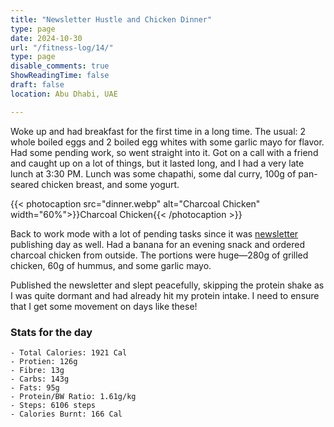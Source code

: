 ```yaml
---
title: "Newsletter Hustle and Chicken Dinner"
type: page
date: 2024-10-30
url: "/fitness-log/14/"
type: page
disable_comments: true
ShowReadingTime: false
draft: false
location: Abu Dhabi, UAE

---
```


Woke up and had breakfast for the first time in a long time. The usual: 2 whole boiled eggs and 2 boiled egg whites with some garlic mayo for flavor. Had some pending work, so went straight into it. Got on a call with a friend and caught up on a lot of things, but it lasted long, and I had a very late lunch at 3:30 PM. Lunch was some chapathi, some dal curry, 100g of pan-seared chicken breast, and some yogurt.

{{< photocaption src="dinner.webp" alt="Charcoal Chicken" width="60%">}}Charcoal Chicken{{< /photocaption >}}


Back to work mode with a lot of pending tasks since it was [newsletter](https://newsletter.rishikeshs.com/p/77-cocktails-clothesline-animals) publishing day as well. Had a banana for an evening snack and ordered charcoal chicken from outside. The portions were huge—280g of grilled chicken, 60g of hummus, and some garlic mayo.

Published the newsletter and slept peacefully, skipping the protein shake as I was quite dormant and had already hit my protein intake. I need to ensure that I get some movement on days like these!



### Stats for the day

```
- Total Calories: 1921 Cal
- Protien: 126g
- Fibre: 13g
- Carbs: 143g
- Fats: 95g
- Protein/BW Ratio: 1.61g/kg
- Steps: 6106 steps
- Calories Burnt: 166 Cal

```
